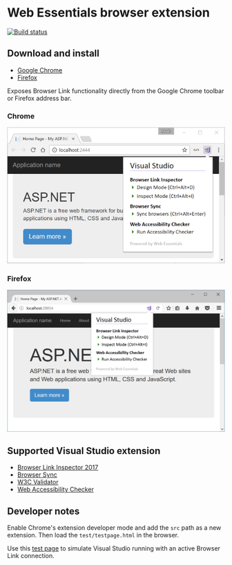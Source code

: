 # Web Essentials browser extension

[![Build status](https://ci.appveyor.com/api/projects/status/37jsbyfsv5edx481?svg=true)](https://ci.appveyor.com/project/madskristensen/webessentialschrome)

## Download and install 
- [Google Chrome](https://chrome.google.com/webstore/detail/web-essentials/mghdcdlpcdiodelbplncnodiiadljhhk)
- [Firefox](https://addons.mozilla.org/en-US/firefox/addon/webessentials/)

Exposes Browser Link functionality directly from the Google Chrome toolbar or Firefox address bar.

### Chrome

![screenshot](art/screenshot.png)

### Firefox

![Screenshot Firefox](art/screenshot-firefox.png)

## Supported Visual Studio extension

- [Browser Link Inspector 2017](https://marketplace.visualstudio.com/items?itemName=MadsKristensen.BrowserLinkInspector2017)
- [Browser Sync](https://marketplace.visualstudio.com/items?itemName=MadsKristensen.BrowserSync)
- [W3C Validator](https://marketplace.visualstudio.com/items?itemName=MadsKristensen.W3CValidator)
- [Web Accessibility Checker](https://marketplace.visualstudio.com/items?itemName=MadsKristensen.WebAccessibilityChecker)

## Developer notes
Enable Chrome's extension developer mode and add the `src` path as a new extension. Then load the `test/testpage.html` in the browser.

Use this [test page](https://cdn.rawgit.com/madskristensen/WebEssentialsChrome/39e0422e/test/testpage.html) to simulate Visual Studio running with an active Browser Link connection.